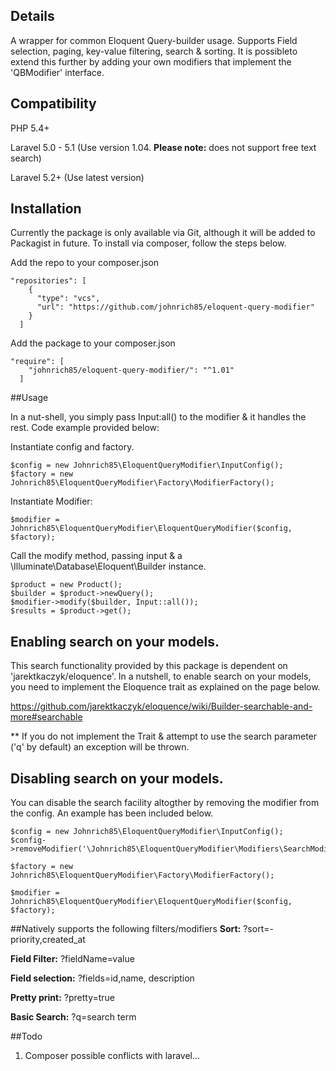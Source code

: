 ## Details
A wrapper for common Eloquent Query-builder usage. Supports Field selection, paging, key-value filtering, search & sorting. It is possibleto extend this further by adding your own modifiers that implement the 'QBModifier' interface.

## Compatibility
PHP          5.4+

Laravel      5.0 - 5.1 (Use version 1.04. **Please note:** does not support free text search)

Laravel      5.2+ (Use latest version)

## Installation
Currently the package is only available via Git, although it will be added to Packagist in future. To install via composer, follow
the steps below.

Add the repo to your composer.json
```
"repositories": [
    {
      "type": "vcs",
      "url": "https://github.com/johnrich85/eloquent-query-modifier"
    }
  ]
```

Add the package to your composer.json
```
"require": [
    "johnrich85/eloquent-query-modifier/": "^1.01"
  ]
```

##Usage

In a nut-shell, you simply pass Input:all() to the modifier & it handles the rest. Code example provided below:

Instantiate config and factory.
```
$config = new Johnrich85\EloquentQueryModifier\InputConfig();
$factory = new Johnrich85\EloquentQueryModifier\Factory\ModifierFactory();
```

Instantiate Modifier:
```
$modifier = Johnrich85\EloquentQueryModifier\EloquentQueryModifier($config, $factory);
```

Call the modify method, passing input & a \Illuminate\Database\Eloquent\Builder instance.
```
$product = new Product();
$builder = $product->newQuery();
$modifier->modify($builder, Input::all());
$results = $product->get();
```

## Enabling search on your models.

This search functionality provided by this package is dependent on 'jarektkaczyk/eloquence'. In a nutshell, to enable search on your models, you need to implement the Eloquence trait as explained on the page below.

https://github.com/jarektkaczyk/eloquence/wiki/Builder-searchable-and-more#searchable

** If you do not implement the Trait & attempt to use the search parameter ('q' by default) an exception will be thrown.

## Disabling search on your models.

You can disable the search facility altogther by removing the modifier from the config. An example has been included below.

```
$config = new Johnrich85\EloquentQueryModifier\InputConfig();
$config->removeModifier('\Johnrich85\EloquentQueryModifier\Modifiers\SearchModifier');

$factory = new Johnrich85\EloquentQueryModifier\Factory\ModifierFactory();

$modifier = Johnrich85\EloquentQueryModifier\EloquentQueryModifier($config, $factory);
```

##Natively supports the following filters/modifiers
**Sort:** ?sort=-priority,created_at

**Field Filter:** ?fieldName=value

**Field selection:** ?fields=id,name, description

**Pretty print:** ?pretty=true

**Basic Search:** ?q=search term

##Todo

1. Composer possible conflicts with laravel...

